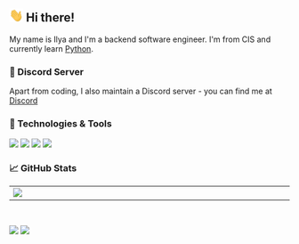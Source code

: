 ## <img src="https://raw.githubusercontent.com/simonenkoilya/simonenkoilya/master/wave.gif" width="25px"> Hi there! 

My name is Ilya and I'm a backend software engineer. I'm from CIS and currently learn [Python](https://www.python.org/). 

### 💬 Discord Server

Apart from coding, I also maintain a Discord server - you can find me at [Discord](https://discord.gg/2j5sNpVvxv)

### 🔧 Technologies & Tools

![](https://img.shields.io/badge/OS-Linux-informational?style=flat-square&logo=linux&logoColor=white&color=5194f0&bgcolor=110d17)
![](https://img.shields.io/badge/Cloud-Google_Drive-informational?style=flat-square&logo=googledrive&logoColor=white&color=5194f0)
![](https://img.shields.io/badge/Editor-VS%20Code-informational?style=flat-square&logo=visual-studio-code&logoColor=white&color=5194f0)
![](https://img.shields.io/badge/Code-Python-informational?style=flat-square&logo=python&logoColor=white&color=5194f0)

### 📈 GitHub Stats
<p align="center">
  <table>
  <tr>
      <td><img width="550px" align="left" src="https://github-readme-stats.vercel.app/api?username=simonenkoilya&hide_border=true&count_private=false&layout=compact&hide_title=true&show_icons=true&theme=dark&icon_color=5194f0&bg_color=0d1117" /></td>
      <td><img width="550px" src="https://github-readme-stats.vercel.app/api/top-langs/?username=simonenkoilya&layout=compact&hide_border=true&hide_title=true&theme=dark&icon_color=5194f0&bg_color=0d1117" /></td>
  </tr>   
</table>
</p>

<br />

<p>
  <a href="https://t.me/simonenkoilya"><img src="https://img.shields.io/badge/-simonenkoilya-5194f0?style=flat-square&logo=telegram" /></a>
  <img src="https://visitor-badge.glitch.me/badge?page_id=simonenkoilya.visitor-badge&color=5194f0" />
</p>
